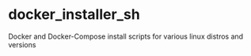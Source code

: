 # docker_installer_sh
Docker and Docker-Compose install scripts for various linux distros and versions
